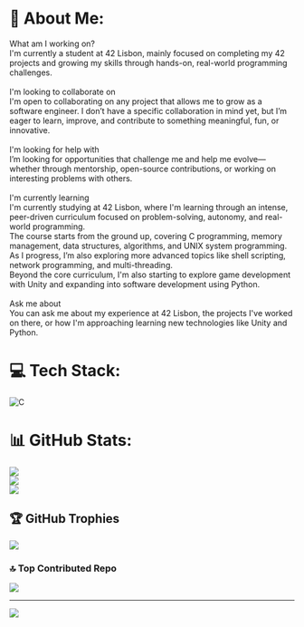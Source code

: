 # 💫 About Me:
What am I working on?<br>I'm currently a student at 42 Lisbon, mainly focused on completing my 42 projects and growing my skills through hands-on, real-world programming challenges.<br><br>I'm looking to collaborate on<br>I'm open to collaborating on any project that allows me to grow as a software engineer. I don’t have a specific collaboration in mind yet, but I’m eager to learn, improve, and contribute to something meaningful, fun, or innovative.<br><br> I'm looking for help with<br>I’m looking for opportunities that challenge me and help me evolve—whether through mentorship, open-source contributions, or working on interesting problems with others.<br><br>I'm currently learning<br>I'm currently studying at 42 Lisbon, where I'm learning through an intense, peer-driven curriculum focused on problem-solving, autonomy, and real-world programming.<br>The course starts from the ground up, covering C programming, memory management, data structures, algorithms, and UNIX system programming. As I progress, I’m also exploring more advanced topics like shell scripting, network programming, and multi-threading.<br>Beyond the core curriculum, I'm also starting to explore game development with Unity and expanding into software development using Python.<br><br>Ask me about<br>You can ask me about my experience at 42 Lisbon, the projects I've worked on there, or how I'm approaching learning new technologies like Unity and Python.


# 💻 Tech Stack:
![C](https://img.shields.io/badge/c-%2300599C.svg?style=for-the-badge&logo=c&logoColor=white)
# 📊 GitHub Stats:
![](https://github-readme-stats.vercel.app/api?username=LaherMaciel&theme=dark&hide_border=false&include_all_commits=true&count_private=false)<br/>
![](https://nirzak-streak-stats.vercel.app/?user=LaherMaciel&theme=dark&hide_border=false)<br/>
![](https://github-readme-stats.vercel.app/api/top-langs/?username=LaherMaciel&theme=dark&hide_border=false&include_all_commits=true&count_private=false&layout=compact)

## 🏆 GitHub Trophies
![](https://github-profile-trophy.vercel.app/?username=LaherMaciel&theme=radical&no-frame=false&no-bg=true&margin-w=4)

### 🔝 Top Contributed Repo
![](https://github-contributor-stats.vercel.app/api?username=LaherMaciel&limit=5&theme=dark&combine_all_yearly_contributions=true)

---
[![](https://visitcount.itsvg.in/api?id=LaherMaciel&icon=0&color=0)](https://visitcount.itsvg.in)

<!-- Proudly created with GPRM ( https://gprm.itsvg.in ) -->
